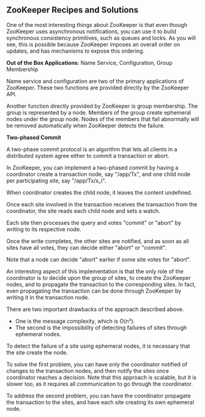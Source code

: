 ## ZooKeeper Recipes and Solutions

One of the most interesting things about ZooKeeper is that even though ZooKeeper uses asynchronous 
notifications, you can use it to build synchronous consistency primitives, such as queues and locks. 
As you will see, this is possible because ZooKeeper imposes an overall order on updates, and has 
mechanisms to expose this ordering.   

**Out of the Box Applications**: Name Service, Configuration, Group Membership

Name service and configuration are two of the primary applications of ZooKeeper. These two functions 
are provided directly by the ZooKeeper API.

Another function directly provided by ZooKeeper is group membership. The group is represented by a 
node. Members of the group create ephemeral nodes under the group node. Nodes of the members that 
fail abnormally will be removed automatically when ZooKeeper detects the failure.   

**Two-phased Commit**

A two-phase commit protocol is an algorithm that lets all clients in a distributed system agree either
to commit a transaction or abort.

In ZooKeeper, you can implement a two-phased commit by having a coordinator create a transaction node,
say "/app/Tx", and one child node per participating site, say "/app/Tx/s_i".

When coordinator creates the child node, it leaves the content undefined.

Once each site involved in the transaction receives the transaction from the coordinator, the site reads
each child node and sets a watch. 

Each site then processes the query and votes "commit" or "abort" by writing to its respective node.

Once the write completes, the other sites are notified, and as soon as all sites have all votes, they can
decide either "abort" or "commit".

Note that a node can decide "abort" earlier if some site votes for "abort".

An interesting aspect of this implementation is that the only role of the coordinator is to decide upon 
the group of sites, to create the ZooKeeper nodes, and to propagate the transaction to the corresponding 
sites. 
In fact, even propagating the transaction can be done through ZooKeeper by writing it in the transaction 
node.

There are two important drawbacks of the approach described above.

  * One is the message complexity, which is O(n²).
  * The second is the impossibility of detecting failures of sites
    through ephemeral nodes.
    
To detect the failure of a site using ephemeral nodes, it is necessary that the site create the node.

To solve the first problem, you can have only the coordinator notified of changes to the transaction
nodes, and then notify the sites once coordinator reaches a decision. Note that this approach is scalable,
but it is slower too, as it requires all communication to go through the coordinator.

To address the second problem, you can have the coordinator propagate the transaction to the sites, and
have each site creating its own ephemeral node.


